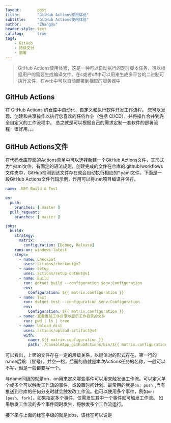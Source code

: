 ```yaml
---
layout:       post
title:        "GitHub Actions使用体验"
subtitle:     "GitHub Actions使用体验"
author:       "ZhangXu"
header-style: text
catalog:      true
tags:
    - GitHub
    - 持续交付
    - 部署
---
```


> GitHub Actions使用体验，这是一种可以自动执行的定时脚本任务，可以根据用户的需要生成编译文件。在c或者c#中可以用来生成多平台的二进制可执行文件，在web中可以自动部署到相应的服务器中

## GitHub Actions
在 GitHub Actions 的仓库中自动化、自定义和执行软件开发工作流程。 您可以发现、创建和共享操作以执行您喜欢的任何作业（包括 CI/CD），并将操作合并到完全自定义的工作流程中。
总之就是可以根据自己的需求定制一套软件的部署流程，很好用。。。
## GitHub Actions文件
在代码仓库界面的Actions菜单中可以选择新建一个GitHub Actions文件，其形式为*.yaml文件，有固定的语法规则，创建完成的文件在仓库的.github/workflows文件夹中，GitHub检测到该文件存在就会自动执行相应的*.yaml文件。下面是一段GitHub Actions文件代码示例，作用可以将.net项目编译并保存。

```yaml
name: .NET Build & Test

on:
  push:
    branches: [ master ]
  pull_request:
    branches: [ master ]

jobs:
  build:
    strategy:
      matrix:
        configuration: [Debug, Release]
    runs-on: windows-latest
    steps:
      - name: Checkout
        uses: actions/checkout@v2
      - name: Setup
        uses: actions/setup-dotnet@v1
      - name: Build
        run: dotnet build --configuration $env:Configuration
        env:
          Configuration: ${{ matrix.configuration }}
      - name: Test
        run: dotnet test --configuration $env:Configuration
        env:
          Configuration: ${{ matrix.configuration }}
      - name: 查看当前工作目录与显示工作目录的文件
        run: pwd | ls | tree
      - name: Upload dist
        uses: actions/upload-artifact@v4
        with:
          name: ${{ matrix.configuration }}
          path: ./ConsoleApp_githubActions/bin/${{ matrix.configuration }}/net8.0/*.exe
```

可以看出，上面的文件存在一定的层级关系，以键值对的形式存在。第一行的name后跟:（冒号），并空一格，后面的值就是本次Actions任务的名称，一般可以不写，但是一般都要写一个。

与name同级的就是on，on用来定义哪些事件可以用来触发该工作流。可以定义单个或多个可以触发工作流的事件，或设置时间计划。最常用的就是`on: push `,当有推送到仓库的任何分支时就会触发改工作流。也可以使用多个事件，例如`on: [push, fork]`。如果指定多个事件，仅需发生其中一个事件就可触发工作流。 如果触发工作流的多个事件同时发生，将触发多个工作流运行。

接下来与上面的标签平级的就是jobs，该标签可以说是
